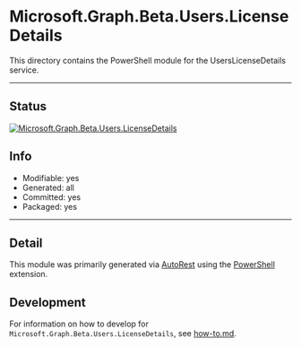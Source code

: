 <!-- region Generated -->
# Microsoft.Graph.Beta.Users.LicenseDetails
This directory contains the PowerShell module for the UsersLicenseDetails service.

---
## Status
[![Microsoft.Graph.Beta.Users.LicenseDetails](https://img.shields.io/powershellgallery/v/Microsoft.Graph.Beta.Users.LicenseDetails.svg?style=flat-square&label=Microsoft.Graph.Beta.Users.LicenseDetails "Microsoft.Graph.Beta.Users.LicenseDetails")](https://www.powershellgallery.com/packages/Microsoft.Graph.Beta.Users.LicenseDetails/)

## Info
- Modifiable: yes
- Generated: all
- Committed: yes
- Packaged: yes

---
## Detail
This module was primarily generated via [AutoRest](https://github.com/Azure/autorest) using the [PowerShell](https://github.com/Azure/autorest.powershell) extension.

## Development
For information on how to develop for `Microsoft.Graph.Beta.Users.LicenseDetails`, see [how-to.md](how-to.md).
<!-- endregion -->
